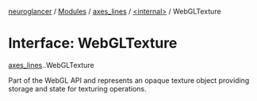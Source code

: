 [neuroglancer](../README.md) / [Modules](../modules.md) / [axes\_lines](../modules/axes_lines.md) / [<internal\>](../modules/axes_lines._internal_.md) / WebGLTexture

# Interface: WebGLTexture

[axes_lines](../modules/axes_lines.md).[<internal>](../modules/axes_lines._internal_.md).WebGLTexture

Part of the WebGL API and represents an opaque texture object providing storage and state for texturing operations.
